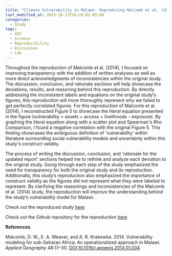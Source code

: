 ```yaml
---
title: "Climate Vulnerability in Malawi: Reproducing Malcomb et al. (2014)"
last_modified_at: 2023-10-23T16:20:02-05:00
categories:
  - Study
tags:
  - GIS
  - Science
  - Reproducibility
  - Discussion
  - Lab
---
```


Throughout the reproduction of Malcomb et al. (2014), I focused on improving transparency with the addition of written analyses as well as more direct acknowledgments of inconsistencies within the original study. 
The discussion, conclusion, and rationale sections will help showcase the deviations, results, and reasoning behind this reproduction.
By directly addressing the inconsistent labels and equations on the original study’s figures, this reproduction will more thoroughly represent why we failed to get perfectly correlated figures. 
For this reproduction of Malcomb et al. (2014), I reconstructed Figure 5 to showcase the literal equation presented in the figure (vulnerability = assets + access + livelihoods - exposure).
By graphing the literal equation along with a scatter plot and Spearman's Rho Comparison, I found a negative correlation with the original Figure 5. 
This finding showcases the ambiguous definition of 'vulnerability' within literature surrounding social vulnerability models and uncertainty within this study's construct validity. 

The process of writing the discussion, conclusion, and ‘rationale for the updated report’ sections helped me to rethink and analyze each deviation to the original study.
Going through each step of the study emphasized the need for transparency for both the original study and its reproduction.
Additionally, this study’s reproduction also emphasized the importance of construct validity as the figures did not represent what they were labeled to represent.
By clarifying the reasonings and inconsistencies of the Malcomb et al. (2014) study, the reproduction will improve the understanding behind the study’s vulnerability model for Malawi. 

Check out the reproduced study [here](https://andreyjcao.github.io/RPr-Malcomb-2014/) 

Check out the Github repository for the reproduction [here](https://github.com/andreyjcao/RPr-Malcomb-2014)


**References**

Malcomb, D. W., E. A. Weaver, and A. R. Krakowka. 2014. Vulnerability modeling for sub-Saharan Africa: An operationalized approach in Malawi. *Applied Geography* 48:17–30. [DOI:10.1016/j.apgeog.2014.01.004](https://doi.org/10.1016/j.apgeog.2014.01.004)